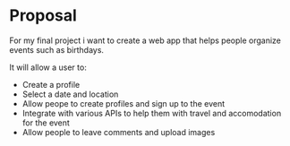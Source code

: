# Proposal

For my final project i want to create a web app that helps people organize events such as birthdays.

It will allow a user to:

- Create a profile
- Select a date and location
- Allow peope to create profiles and sign up to the event
- Integrate with various APIs to help them with travel and accomodation for the event
- Allow people to leave comments and upload images